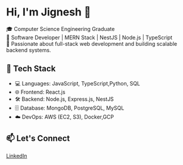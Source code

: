 # Hi, I'm Jignesh 👋

🎓 Computer Science Engineering Graduate  
💼 Software Developer | MERN Stack | NestJS | Node.js | TypeScript  
🚀 Passionate about full-stack web development and building scalable backend systems.

## 🔧 Tech Stack
- 💻 Languages: JavaScript, TypeScript,Python, SQL
- 🌐 Frontend: React.js
- 🛠️ Backend: Node.js, Express.js, NestJS
- 🗄️ Database: MongoDB, PostgreSQL, MySQL
- ☁️ DevOps: AWS (EC2, S3), Docker,GCP


## 📫 Let's Connect
[LinkedIn](https://www.linkedin.com/in/jigneshgurav/) 
